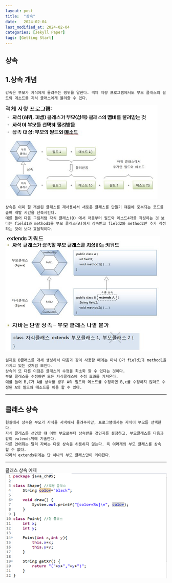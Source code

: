 ```yaml
---
layout: post  
title:  "상속"  
date:   2024-02-04  
last_modified_at: 2024-02-04 
categories: [Jekyll Paper]  
tags: [Getting Start]  
---
```

상속
---

1.상속 개념
---
```
강속은 부모가 자식에게 물려주는 행위를 말한다. 객체 지향 프로그램에서도 부모 클래스의 필드와 메소드를 지식 클래스에게 물려줄 수 있다.
```
![Alt text](99EAC7485C24251D05.jpg)
```
상속은 이미 잘 개발된 클래스를 재사용하서 새로운 클래스를 만들기 떄문에 중복되는 코드를 출여 개발 시간을 단축시킨다. 
예를 들어 다음 그림처럼 자식 클래스(B) 에서 처음부터 필드와 메소드4개를 작성하는 것 보다는 field1과 method1을 부모 클래스(A)에서 상속받고 field2와 method2만 추가 작성하는 것이 보다 효율적이다.
```
![Alt text](999EAC435C24253F37.jpg)
```
실제로 B클래스를 개체 생성하서 다음과 같이 사용할 때에는 마치 B가 field1과 method1을 가지고 있는 것처럼 보인다.
상속의 또 다른 이점은 클래스의 수정을 최소화 할 수 있다는 것이다. 
부모 클래스를 수정하면 모든 자식클래스에 수정 효과를 가져온다. 
예를 들어 B,C가 A를 상속할 경우 A의 필드와 메소드를 수정하면 B,c를 수정하지 않아도 수정된 A의 필드와 메소드를 이용 할 수 있다.
```
---
클래스 상속
---
```
현실에서 상속은 부모가 자식을 서낵해서 물려주지만, 프로그램에서는 자식이 부모를 선택한다. 
자식 클래스를 선언할 떄 어떤 부모로부터 상속받을 것인지를 셜정하고, 부모클래스를 다음과 같이 extends뒤에 기술한다.
다른 언어화는 달리 자바는 다중 상속을 허용하지 않는다. 즉 여러개의 부모 클래스를 상속 할 수 없다. 
따라서 extends뒤에는 단 하나의 부모 클래스만이 와야한다.
```
---
클래스 상속 예제
![Alt text](java_image_65.png)